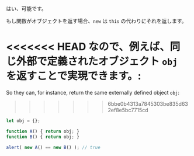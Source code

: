 はい、可能です。

もし関数がオブジェクトを返す場合、`new` は `this` の代わりにそれを返します。

<<<<<<< HEAD
なので、例えば、同じ外部で定義されたオブジェクト `obj` を返すことで実現できます。:
=======
So they can, for instance, return the same externally defined object `obj`:
>>>>>>> 6bbe0b4313a7845303be835d632ef8e5bc7715cd

```js run no-beautify
let obj = {};

function A() { return obj; }
function B() { return obj; }

alert( new A() == new B() ); // true
```
